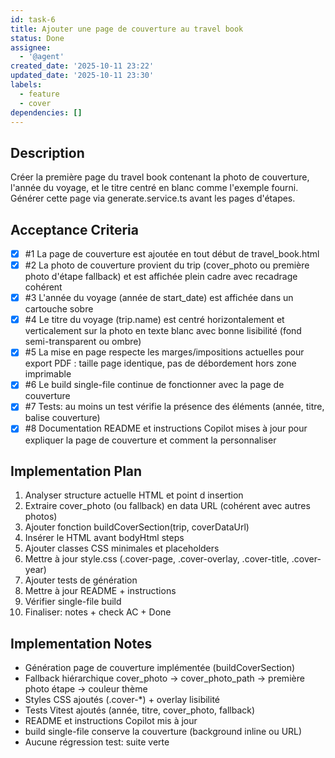 ```yaml
---
id: task-6
title: Ajouter une page de couverture au travel book
status: Done
assignee:
  - '@agent'
created_date: '2025-10-11 23:22'
updated_date: '2025-10-11 23:30'
labels:
  - feature
  - cover
dependencies: []
---
```


## Description

<!-- SECTION:DESCRIPTION:BEGIN -->
Créer la première page du travel book contenant la photo de couverture, l'année du voyage, et le titre centré en blanc comme l'exemple fourni. Générer cette page via generate.service.ts avant les pages d'étapes.
<!-- SECTION:DESCRIPTION:END -->

## Acceptance Criteria
<!-- AC:BEGIN -->
- [x] #1 La page de couverture est ajoutée en tout début de travel_book.html
- [x] #2 La photo de couverture provient du trip (cover_photo ou première photo d'étape fallback) et est affichée plein cadre avec recadrage cohérent
- [x] #3 L'année du voyage (année de start_date) est affichée dans un cartouche sobre
- [x] #4 Le titre du voyage (trip.name) est centré horizontalement et verticalement sur la photo en texte blanc avec bonne lisibilité (fond semi-transparent ou ombre)
- [x] #5 La mise en page respecte les marges/impositions actuelles pour export PDF : taille page identique, pas de débordement hors zone imprimable
- [x] #6 Le build single-file continue de fonctionner avec la page de couverture
- [x] #7 Tests: au moins un test vérifie la présence des éléments (année, titre, balise couverture)
- [x] #8 Documentation README et instructions Copilot mises à jour pour expliquer la page de couverture et comment la personnaliser
<!-- AC:END -->

## Implementation Plan

<!-- SECTION:PLAN:BEGIN -->
1. Analyser structure actuelle HTML et point d insertion
2. Extraire cover_photo (ou fallback) en data URL (cohérent avec autres photos)
3. Ajouter fonction buildCoverSection(trip, coverDataUrl)
4. Insérer le HTML avant bodyHtml steps
5. Ajouter classes CSS minimales et placeholders
6. Mettre à jour style.css (.cover-page, .cover-overlay, .cover-title, .cover-year)
7. Ajouter tests de génération
8. Mettre à jour README + instructions
9. Vérifier single-file build
10. Finaliser: notes + check AC + Done
<!-- SECTION:PLAN:END -->

## Implementation Notes

<!-- SECTION:NOTES:BEGIN -->
- Génération page de couverture implémentée (buildCoverSection)
- Fallback hiérarchique cover_photo -> cover_photo_path -> première photo étape -> couleur thème
- Styles CSS ajoutés (.cover-*) + overlay lisibilité
- Tests Vitest ajoutés (année, titre, cover_photo, fallback)
- README et instructions Copilot mis à jour
- build single-file conserve la couverture (background inline ou URL)
- Aucune régression test: suite verte
<!-- SECTION:NOTES:END -->
